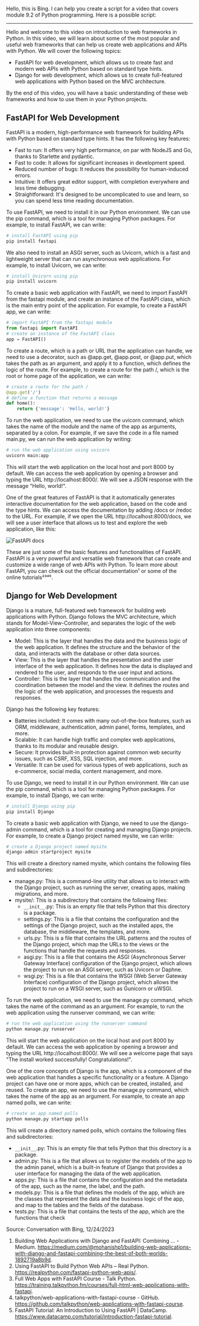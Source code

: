 Hello, this is Bing. I can help you create a script for a video that covers module 9.2 of Python programming. Here is a possible script:

---

Hello and welcome to this video on introduction to web frameworks in Python. In this video, we will learn about some of the most popular and useful web frameworks that can help us create web applications and APIs with Python. We will cover the following topics:

- FastAPI for web development, which allows us to create fast and modern web APIs with Python based on standard type hints.
- Django for web development, which allows us to create full-featured web applications with Python based on the MVC architecture.

By the end of this video, you will have a basic understanding of these web frameworks and how to use them in your Python projects.

## FastAPI for Web Development

FastAPI is a modern, high-performance web framework for building APIs with Python based on standard type hints. It has the following key features:

- Fast to run: It offers very high performance, on par with NodeJS and Go, thanks to Starlette and pydantic.
- Fast to code: It allows for significant increases in development speed.
- Reduced number of bugs: It reduces the possibility for human-induced errors.
- Intuitive: It offers great editor support, with completion everywhere and less time debugging.
- Straightforward: It's designed to be uncomplicated to use and learn, so you can spend less time reading documentation.

To use FastAPI, we need to install it in our Python environment. We can use the pip command, which is a tool for managing Python packages. For example, to install FastAPI, we can write:

```python
# install FastAPI using pip
pip install fastapi
```

We also need to install an ASGI server, such as Uvicorn, which is a fast and lightweight server that can run asynchronous web applications. For example, to install Uvicorn, we can write:

```python
# install Uvicorn using pip
pip install uvicorn
```

To create a basic web application with FastAPI, we need to import FastAPI from the fastapi module, and create an instance of the FastAPI class, which is the main entry point of the application. For example, to create a FastAPI app, we can write:

```python
# import FastAPI from the fastapi module
from fastapi import FastAPI
# create an instance of the FastAPI class
app = FastAPI()
```

To create a route, which is a path or URL that the application can handle, we need to use a decorator, such as @app.get, @app.post, or @app.put, which takes the path as an argument, and apply it to a function, which defines the logic of the route. For example, to create a route for the path /, which is the root or home page of the application, we can write:

```python
# create a route for the path /
@app.get('/')
# define a function that returns a message
def home():
    return {'message': 'Hello, world!'}
```

To run the web application, we need to use the uvicorn command, which takes the name of the module and the name of the app as arguments, separated by a colon. For example, if we save the code in a file named main.py, we can run the web application by writing:

```python
# run the web application using uvicorn
uvicorn main:app
```

This will start the web application on the local host and port 8000 by default. We can access the web application by opening a browser and typing the URL http://localhost:8000/. We will see a JSON response with the message "Hello, world!".

One of the great features of FastAPI is that it automatically generates interactive documentation for the web application, based on the code and the type hints. We can access the documentation by adding /docs or /redoc to the URL. For example, if we open the URL http://localhost:8000/docs, we will see a user interface that allows us to test and explore the web application, like this:

![FastAPI docs](https://fastapi.tiangolo.com/img/index/index-01-swagger-ui-simple.png)

These are just some of the basic features and functionalities of FastAPI. FastAPI is a very powerful and versatile web framework that can create and customize a wide range of web APIs with Python. To learn more about FastAPI, you can check out the official documentation¹ or some of the online tutorials²³⁴⁵.

## Django for Web Development

Django is a mature, full-featured web framework for building web applications with Python. Django follows the MVC architecture, which stands for Model-View-Controller, and separates the logic of the web application into three components:

- Model: This is the layer that handles the data and the business logic of the web application. It defines the structure and the behavior of the data, and interacts with the database or other data sources.
- View: This is the layer that handles the presentation and the user interface of the web application. It defines how the data is displayed and rendered to the user, and responds to the user input and actions.
- Controller: This is the layer that handles the communication and the coordination between the model and the view. It defines the routes and the logic of the web application, and processes the requests and responses.

Django has the following key features:

- Batteries included: It comes with many out-of-the-box features, such as ORM, middleware, authentication, admin panel, forms, templates, and more.
- Scalable: It can handle high traffic and complex web applications, thanks to its modular and reusable design.
- Secure: It provides built-in protection against common web security issues, such as CSRF, XSS, SQL injection, and more.
- Versatile: It can be used for various types of web applications, such as e-commerce, social media, content management, and more.

To use Django, we need to install it in our Python environment. We can use the pip command, which is a tool for managing Python packages. For example, to install Django, we can write:

```python
# install Django using pip
pip install Django
```

To create a basic web application with Django, we need to use the django-admin command, which is a tool for creating and managing Django projects. For example, to create a Django project named mysite, we can write:

```python
# create a Django project named mysite
django-admin startproject mysite
```

This will create a directory named mysite, which contains the following files and subdirectories:

- manage.py: This is a command-line utility that allows us to interact with the Django project, such as running the server, creating apps, making migrations, and more.
- mysite/: This is a subdirectory that contains the following files:
    - `__init__`.py: This is an empty file that tells Python that this directory is a package.
    - settings.py: This is a file that contains the configuration and the settings of the Django project, such as the installed apps, the database, the middleware, the templates, and more.
    - urls.py: This is a file that contains the URL patterns and the routes of the Django project, which map the URLs to the views or the functions that handle the requests and responses.
    - asgi.py: This is a file that contains the ASGI (Asynchronous Server Gateway Interface) configuration of the Django project, which allows the project to run on an ASGI server, such as Uvicorn or Daphne.
    - wsgi.py: This is a file that contains the WSGI (Web Server Gateway Interface) configuration of the Django project, which allows the project to run on a WSGI server, such as Gunicorn or uWSGI.

To run the web application, we need to use the manage.py command, which takes the name of the command as an argument. For example, to run the web application using the runserver command, we can write:

```python
# run the web application using the runserver command
python manage.py runserver
```

This will start the web application on the local host and port 8000 by default. We can access the web application by opening a browser and typing the URL http://localhost:8000/. We will see a welcome page that says "The install worked successfully! Congratulations!".

One of the core concepts of Django is the app, which is a component of the web application that handles a specific functionality or a feature. A Django project can have one or more apps, which can be created, installed, and reused. To create an app, we need to use the manage.py command, which takes the name of the app as an argument. For example, to create an app named polls, we can write:

```python
# create an app named polls
python manage.py startapp polls
```

This will create a directory named polls, which contains the following files and subdirectories:

- `__init__`.py: This is an empty file that tells Python that this directory is a package.
- admin.py: This is a file that allows us to register the models of the app to the admin panel, which is a built-in feature of Django that provides a user interface for managing the data of the web application.
- apps.py: This is a file that contains the configuration and the metadata of the app, such as the name, the label, and the path.
- models.py: This is a file that defines the models of the app, which are the classes that represent the data and the business logic of the app, and map to the tables and the fields of the database.
- tests.py: This is a file that contains the tests of the app, which are the functions that check

Source: Conversation with Bing, 12/24/2023
1. Building Web Applications with Django and FastAPI: Combining ... - Medium. https://medium.com/@mohanishp1/building-web-applications-with-django-and-fastapi-combining-the-best-of-both-worlds-1892719a8b9d.
2. Using FastAPI to Build Python Web APIs – Real Python. https://realpython.com/fastapi-python-web-apis/.
3. Full Web Apps with FastAPI Course - Talk Python. https://training.talkpython.fm/courses/full-html-web-applications-with-fastapi.
4. talkpython/web-applications-with-fastapi-course - GitHub. https://github.com/talkpython/web-applications-with-fastapi-course.
5. FastAPI Tutorial: An Introduction to Using FastAPI | DataCamp. https://www.datacamp.com/tutorial/introduction-fastapi-tutorial.
